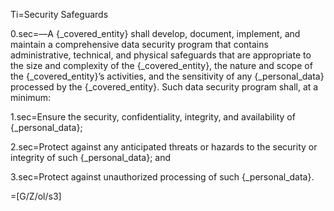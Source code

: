 Ti=Security Safeguards

0.sec=—A {_covered_entity} shall develop, document, implement, and maintain a comprehensive data security program that contains administrative, technical, and physical safeguards that are appropriate to the size and complexity of the {_covered_entity}, the nature and scope of the {_covered_entity}’s activities, and the sensitivity of any {_personal_data} processed by the {_covered_entity}. Such data security program shall, at a minimum:

1.sec=Ensure the security, confidentiality, integrity, and availability of {_personal_data};

2.sec=Protect against any anticipated threats or hazards to the security or integrity of such {_personal_data}; and

3.sec=Protect against unauthorized processing of such {_personal_data}.

=[G/Z/ol/s3]


